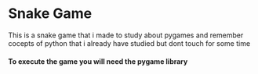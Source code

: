 <h1> Snake Game </h1>
<p> This is a snake game that i made to study about pygames and remember cocepts of python that i already have studied but dont touch for some time </p>
<h4> To execute the game you will need the pygame library </h4>
